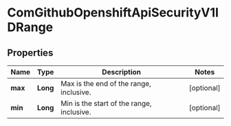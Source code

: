 
# ComGithubOpenshiftApiSecurityV1IDRange

## Properties
Name | Type | Description | Notes
------------ | ------------- | ------------- | -------------
**max** | **Long** | Max is the end of the range, inclusive. |  [optional]
**min** | **Long** | Min is the start of the range, inclusive. |  [optional]



